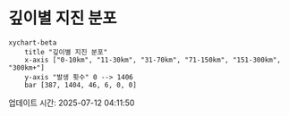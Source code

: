 # 깊이별 지진 분포

```mermaid
xychart-beta
    title "깊이별 지진 분포"
    x-axis ["0-10km", "11-30km", "31-70km", "71-150km", "151-300km", "300km+"]
    y-axis "발생 횟수" 0 --> 1406
    bar [387, 1404, 46, 6, 0, 0]
```

업데이트 시간: 2025-07-12 04:11:50
